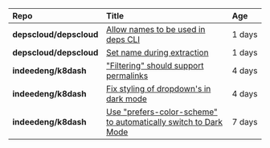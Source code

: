 |**Repo**|**Title**|**Age**|
|:----|:----|:----|
|**depscloud/depscloud**|[Allow names to be used in deps CLI](https://github.com/depscloud/depscloud/issues/100)|1&nbsp;days|
|**depscloud/depscloud**|[Set name during extraction](https://github.com/depscloud/depscloud/issues/99)|1&nbsp;days|
|**indeedeng/k8dash**|["Filtering" should support permalinks](https://github.com/indeedeng/k8dash/issues/153)|4&nbsp;days|
|**indeedeng/k8dash**|[Fix styling of dropdown's in dark mode](https://github.com/indeedeng/k8dash/issues/152)|4&nbsp;days|
|**indeedeng/k8dash**|[Use "prefers-color-scheme" to automatically switch to Dark Mode](https://github.com/indeedeng/k8dash/issues/144)|7&nbsp;days|